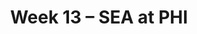 ---
layout: game
title: Week 13 – SEA at PHI
season: 2005
game_id: 2005_13_SEA_PHI
away_team: SEA
home_team: PHI
---